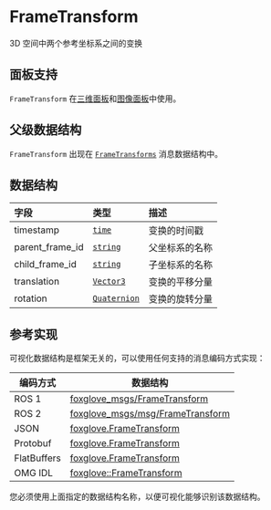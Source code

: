 # FrameTransform

3D 空间中两个参考坐标系之间的变换

## 面板支持

`FrameTransform` 在[三维面板](../4-panel/2-3d-panel.md)和[图像面板](../4-panel/5-image-panel.md)中使用。

## 父级数据结构

`FrameTransform` 出现在 [`FrameTransforms`](./frame-transforms) 消息数据结构中。

## 数据结构

| 字段            | 类型                                  | 描述           |
| :-------------- | :------------------------------------ | :------------- |
| timestamp       | [`time`](./built-in%20types#time)     | 变换的时间戳   |
| parent_frame_id | [`string`](./built-in%20types#string) | 父坐标系的名称 |
| child_frame_id  | [`string`](./built-in%20types#string) | 子坐标系的名称 |
| translation     | [`Vector3`](./vector-3)               | 变换的平移分量 |
| rotation        | [`Quaternion`](./quaternion)          | 变换的旋转分量 |

## 参考实现

可视化数据结构是框架无关的，可以使用任何支持的消息编码方式实现：

| 编码方式    | 数据结构                                                                                                                  |
| ----------- | ------------------------------------------------------------------------------------------------------------------------- |
| ROS 1       | [foxglove_msgs/FrameTransform](https://github.com/foxglove/foxglove-sdk/blob/main/schemas/ros1/FrameTransform.msg)        |
| ROS 2       | [foxglove_msgs/msg/FrameTransform](https://github.com/foxglove/foxglove-sdk/blob/main/schemas/ros2/FrameTransform.msg)    |
| JSON        | [foxglove.FrameTransform](https://github.com/foxglove/foxglove-sdk/blob/main/schemas/jsonschema/FrameTransform.json)      |
| Protobuf    | [foxglove.FrameTransform](https://github.com/foxglove/foxglove-sdk/blob/main/schemas/proto/foxglove/FrameTransform.proto) |
| FlatBuffers | [foxglove.FrameTransform](https://github.com/foxglove/foxglove-sdk/blob/main/schemas/flatbuffer/FrameTransform.fbs)       |
| OMG IDL     | [foxglove::FrameTransform](https://github.com/foxglove/foxglove-sdk/blob/main/schemas/omgidl/foxglove/FrameTransform.idl) |

您必须使用上面指定的数据结构名称，以便可视化能够识别该数据结构。
